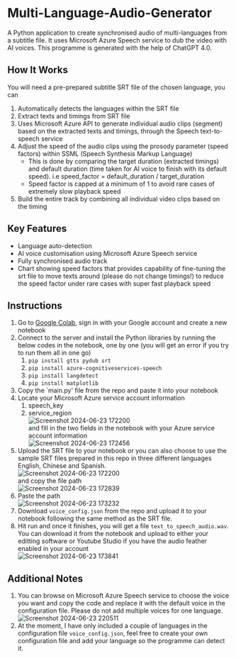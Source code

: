 # Multi-Language-Audio-Generator
A Python application to create synchronised audio of multi-languages from a subtitle file. It uses Microsoft Azure Speech service to dub the video with AI voices.
This programme is generated with the help of ChatGPT 4.0.

## How It Works
You will need a pre-prepared subtitle SRT file of the chosen language, you can 
  1. Automatically detects the languages within the SRT file
  2. Extract texts and timings from SRT file
  3. Uses Microsoft Azure API to generate individual audio clips (segment) based on the extracted texts and timings, through the Speech text-to-speech service
  4. Adjust the speed of the audio clips using the prosody parameter (speed factors) within SSML (Speech Synthesis Markup Language)
     * This is done by comparing the target duration (extracted timings) and default duration (time taken for AI voice to finish with its default speed). i.e speed_factor = default_duration / target_duration
     * Speed factor is capped at a minimum of 1 to avoid rare cases of extremely slow playback speed
  7. Build the entire track by combining all individual video clips based on the timing

## Key Features
  * Language auto-detection
  * AI voice customisation using Microsoft Azure Speech service
  * Fully synchronised audio track
  * Chart showing speed factors that provides capability of fine-tuning the srt file to move texts around (please do not change timings!) to reduce the speed factor under rare cases with super fast playback speed

## Instructions
1. Go to [Google Colab](https://colab.research.google.com/), sign in with your Google account and create a new notebook
2. Connect to the server and install the Python libraries by running the below codes in the notebook, one by one (you will get an error if you try to run them all in one go)
    1. `pip install gtts pydub srt`
    2. `pip install azure-cognitiveservices-speech`
    3. `pip install langdetect`
    4. `pip install matplotlib`
3. Copy the `main.py' file from the repo and paste it into your notebook  
4. Locate your Microsoft Azure service account information
    1. speech_key
    2. service_region  
![Screenshot 2024-06-23 172200](https://github.com/Hyang0219/Multi-Language-Audio-Generator/assets/54818876/6ee89be0-9480-4bd3-88bc-bf9c0979c572)  
    and fill in the two fields in the notebook with your Azure service account information  
![Screenshot 2024-06-23 172456](https://github.com/Hyang0219/Multi-Language-Audio-Generator/assets/54818876/25ad2e90-53ba-4a01-858f-5e52d97ac73f)  
5. Upload the SRT file to your notebook or you can also choose to use the sample SRT files prepared in this repo in three different languages English, Chinese and Spanish.  
![Screenshot 2024-06-23 172200](https://github.com/Hyang0219/Multi-Language-Audio-Generator/assets/54818876/36ac03a7-0c3f-4bb9-ae25-0d6bac6dc9bd)  
    and copy the file path  
    ![Screenshot 2024-06-23 172839](https://github.com/Hyang0219/Multi-Language-Audio-Generator/assets/54818876/fcc188e1-eaf6-4f77-8a11-123adb8c531f)
6. Paste the path  
![Screenshot 2024-06-23 173232](https://github.com/Hyang0219/Multi-Language-Audio-Generator/assets/54818876/5357641c-60ec-4352-9e72-0b304625dc40)
7. Download `voice_config.json` from the repo and upload it to your notebook following the same method as the SRT file.
8. Hit run and once it finishes, you will get a file `text_to_speech_audio.wav`. You can download it from the notebook and upload to either your editting software or Youtube Studio if you have the audio feather enabled in your account  
![Screenshot 2024-06-23 173841](https://github.com/Hyang0219/Multi-Language-Audio-Generator/assets/54818876/6734eee2-ad74-4323-a396-51ec3686a50e)

## Additional Notes
1. You can browse on Microsoft Azure Speech service to choose the voice you want and copy the code and replace it with the default voice in the configuration file. Please do not add multiple voices for one language.  
![Screenshot 2024-06-23 220511](https://github.com/Hyang0219/Multi-Language-Audio-Generator/assets/54818876/f11ab891-0c57-4d9a-af41-1974e7265892)    
2. At the moment, I have only included a couple of languages in the configuration file `voice_config.json`, feel free to create your own configuration file and add your language so the programme can detect it.


